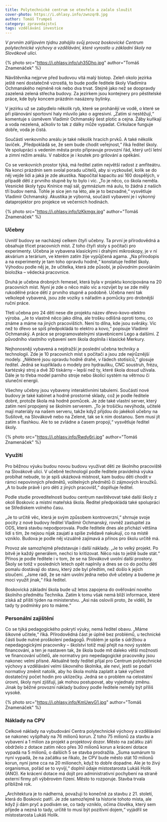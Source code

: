 ```yaml
---
title: Polytechnické centrum se otevřelo a začalo sloužit
cover-photo: https://i.ohlasy.info/zwnzqrB.jpg
author: Tomáš Trumpeš
category: zpravodajství
tags: vzdělávání investice
---
```


*V prvním zářijovém týdnu zahájilo svůj provoz boskovické Centrum polytechnické výchovy a vzdělávání, které vyrostlo u základní školy na Slovákově ulici.*

{% photo src="https://i.ohlasy.info/uh35Dho.jpg" author="Tomáš Znamenáček" %}

Návštěvníka nejprve před budovou vítá malý biotop. Zeleň okolo jezírka ještě není dostatečně vzrostlá, to bude podle ředitele školy Vladimíra Ochmanského nejméně rok nebo dva trvat. Stejně jako než se doopravdy zazelená zelená střecha budovy. Za jezírkem jsou kontejnery pro pěstitelské práce, kde byly koncem prázdnin nasázeny bylinky.

V jezírku už se zabydlelo několik ryb, které se prohánějí ve vodě, o které se při plánování sportovní haly mluvilo jako o agresivní. „Zatím si nestěžují,“ komentuje s úsměvem Vladimír Ochmanský šest plotic a cejna. Žáby kuňkají a voda nezelená, ačkoliv to tak z dálky může vypadat. Cirkulace funguje dobře, voda je čistá.

Součástí venkovního areálu je také několik hracích prvků. A také několik laviček. „Předpokládá se, že sem bude chodit veřejnost,“ říká ředitel školy. Ve spolupráci s vedením města proto připravuje provozní řád, který určí letní a zimní režim areálu. V nabídce je i koutek pro grilování a opékání. 

Co se venkovních prostor týká, má ředitel zatím největší radost z amfiteátru. Na konci prázdnin sem svolal poradu učitelů, aby si vyzkoušel, kolik se do něj vejde lidí a jaká je zde akustika. Napočítal kapacitu asi 160 dospělých, v případě dětí z prvního stupně by to bylo i víc. „To je něco, co škola neměla. Vesnické školy typu Knínice mají sál, gymnázium má aulu, to žádná z našich tří budov nemá. Tohle je sice jen na léto, ale je to bezvadné,“ vysvětluje Vladimír Ochmanský. Akustika je výborná, součástí vybavení je i výkonný dataprojektor pro projekce ve večerních hodinách.

{% photo src="https://i.ohlasy.info/IzKkmgx.jpg" author="Tomáš Znamenáček" %}

### Učebny

Uvnitř budovy se nacházejí celkem čtyři učebny. Ta první je přírodovědná a obsahuje třicet pracovních míst. Z toho čtyři stoly s počítači pro experimenty. Učebna je vybavena klasickými i drahými mikroskopy, je v ní akvárium a terárium, ve kterém zatím žije vypůjčená agama. „Na přírodopis a na experimenty je tam toho opravdu hodně,“ konstatuje ředitel školy. Výhodou podle něj je, že učitelka, která zde působí, je původním povoláním bioložka – vědecká pracovnice. 

Druhá je učebna drobných řemesel, která byla v projektu koncipována na 20 pracovních míst. Nyní je zde o něco málo víc a rozvíjet by se zde měly rukodělné práce dětí z prvního stupně a podobně. Učebna není tak velkolepě vybavená, jsou zde vozíky s nářadím a pomůcky pro drobnější ruční práce. 

Třetí učebna pro 24 dětí nese dle projektu název dřevo-kovo-elektro výroba. „Je to vlastně něco jako dílna, ale trošku odlišná oproti tomu, co známe a máme na jiných pracovištích. Není to dílna, kde jsou svěráky. Víc než to dřevo se spíš předpokládá to elektro a kovo,“ popisuje Vladimír Ochmanský. A práce se programovatelnými stavebnicemi Lego a dalšími. Z původního vlastního vybavení sem škola doplnila i klasické Merkury. 

Nejhonosněji vybavená a nejdražší je poslední učebna techniky a technologií. Zde je 10 pracovních míst s počítači a jsou zde nejrůznější modely. „Některé jsou opravdu hodně drahé, v řádech stotisíců,“ glosuje ředitel. Jedná se kupříkladu o modely pro hydrauliku, CNC soustruh, frézu, kartézský stroj a dvě 3D tiskárny – lepší než ty, které škola dosud užívala. Dále je to třeba model parního stroje nebo školící systém na větrnou či sluneční energii. 

Všechny učebny jsou vybaveny interaktivními tabulemi. Součástí nové budovy je také kabinet a hodně prostorné sklady, což je podle ředitele dobré, protože škola má hodně pomůcek. Je zde také vlastní server, který zatím není propojený se školním serverem. „To je trošičku nevýhoda, učitelé mají materiály na našem serveru, takže když přijdou do jakékoli učebny na Sušilově, na Slovákově nebo na Zelené, tak se k nim dostanou. Sem musí jít zatím s flashkou. Ale to se zvládne a časem propojí,“ vysvětluje ředitel školy.

{% photo src="https://i.ohlasy.info/Rwdy6rj.jpg" author="Tomáš Znamenáček" %}

### Využití

Pro běžnou výuku budou novou budovu využívat děti ze školního pracoviště na Slovákově ulici. V učebně technologií podle ředitele pravidelná výuka probíhat nebude, to je spíš ukázková místnost, kam budou děti chodit v rámci nepovinných předmětů, volitelných předmětů či zájmových kroužků. „A to bude právě i pro děti z jiných pracovišť,“ doplňuje ředitel. 

Podle studie proveditelnosti budou centrum navštěvovat také další školy z okolí Boskovic a místní mateřská škola. Ředitel předpokládá také spolupráci se Střediskem volného času.

„Je to určitě věc, která je svým způsobem kontroverzní,“ shrnuje svoje pocity z nové budovy ředitel Vladimír Ochmanský, rovněž zastupitel za ODS, která stavbu nepodporovala. Podle ředitele dnes ale přichází většina lidí s tím, že nejsou nijak zaujatí a spíše zvědavě nakukují, co na místě vzniklo. Budova je podle něj vizuálně zajímavá a přínos pro školu určitě má. 

Provoz ale samozřejmě představuje i další náklady. „Je to velký projekt. Po bitvě je každý generálem, nechci to kritizovat. Něco nás to ještě bude stát.“ Přínos je podle ředitele i v tom, že se na Slovákově uvolní další prostory. Školy se totiž v posledních letech opět naplnily a dnes se co do počtu dětí pomalu dostávají do stavu, který zde byl předtím, než došlo k jejich sloučení. „Jsme rádi, že se nám uvolní jedna nebo dvě učebny a budeme je moci využít jinak,“ říká ředitel.

Boskovická základní škola bude už letos zapojena do ověřování nového školního předmětu Technika. Zatím k tomu však nemá bliží informace, které získá až příští týden na ministerstvu. „Asi nás oslovili proto, že viděli, že tady ty podmínky pro to máme.“

### Personální zajištění

Co se týká pedagogického pokrytí výuky, nemá ředitel obavu. „Máme šikovné učitele,“ říká. Přírodovědná část je úplně bez problémů, u technické části bude nutné proškolení pedagogů. Problém je spíše s údržbou a nepedagogickými pracovníky – školství totiž mají přejít na nový systém financování, a ten je nastaven tak, že škola bude mít daleko větší možnosti ve financování učitelů, ale normativy pro nepedagogické pracovníky jsou nakonec velmi přísné. Aktuálně tedy ředitel přijal pro Centrum polytechnické výchovy a vzdělávání velmi šikovného školníka, ale neví, jestli se podaří normativy změnit natolik, aby ho škola mohla zaplatit a také vyčlenit dostatečný počet hodin pro uklízečky. Jedná se o problém na celostátní úrovni, školy nyní zjišťují, jak mohou postupovat, aby vyjednaly změnu. Jinak by běžné provozní náklady budovy podle ředitele neměly být příliš vysoké.

{% photo src="https://i.ohlasy.info/KmUwvG1.jpg" author="Tomáš Znamenáček" %}

### Náklady na CPV

Celkové náklady na vybudování Centra polytechnické výchovy a vzdělávání se nakonec vyšplhaly na 76 milionů korun. Z toho 75 milionů za stavbu a vybavení a 1 milion za projekt a projektový dozor. Město na začátku září obdrželo z dotace zatím něco přes 30 milionů korun a krácení dotace vypadá na 5 milionů, o dalších 5 se stavba prodražila. „Suma sumárum to nyní vypadá, že na začátku se říkalo, že CPV bude město stát 10 milionů korun, nyní jsme cca na 20 milionech, když to dobře dopadne. Ale je to živý organismus, pořád se to vyvíjí,“ doplnil údaje místostarosta Lukáš Holík (ANO). Ke krácení dotace má dojít pro administrativní pochybení na straně externí firmy při výběrovém řízení. Město to rozporuje. Stavba trvala přibližně rok.

„Architektura je to nádherná, považuji to konečně za stavbu z 21. století, která do Boskovic patří. Je zde samozřejmě ta historie tohoto místa, ale když ji dám pryč a podívám se, co tady vzniklo, očima člověka, který sem přijede a nezná to tady, určitě to musí být pozitivní dojem,“ vyjádřil se místostarosta Lukáš Holík.
